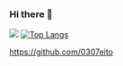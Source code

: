 ### Hi there 👋

![](https://github-profile-summary-cards.vercel.app/api/cards/profile-details?username=0307eito&theme=vue)
[![Top Langs](https://github-readme-stats.vercel.app/api/top-langs/?username=0307eito&hide=javascript,html)](https://github.com/anuraghazra/github-readme-stats)

https://github.com/0307eito
